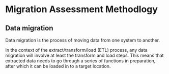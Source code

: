 # Migration Assessment Methodlogy

## Data migration
Data migration is the process of moving data from one system to another.

In the context of the extract/transform/load (ETL) process, any data migration will involve at least the transform and load steps. This means that extracted data needs to go through a series of functions in preparation, after which it can be loaded in to a target location.

